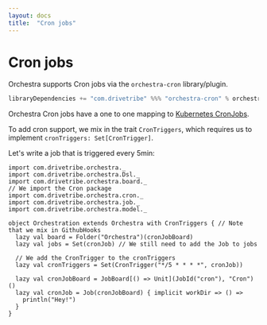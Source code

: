 ```yaml
---
layout: docs
title:  "Cron jobs"
---
```


# Cron jobs

Orchestra supports Cron jobs via the `orchestra-cron` library/plugin.
```scala
libraryDependencies += "com.drivetribe" %%% "orchestra-cron" % orchestraVersion
```

Orchestra Cron jobs have a one to one mapping to [Kubernetes CronJobs](https://kubernetes.io/docs/concepts/workloads/controllers/cron-jobs/).

To add cron support, we mix in the trait `CronTriggers`, which requires us to implement
`cronTriggers: Set[CronTrigger]`.

Let's write a job that is triggered every 5min:
```tut:silent
import com.drivetribe.orchestra._
import com.drivetribe.orchestra.Dsl._
import com.drivetribe.orchestra.board._
// We import the Cron package
import com.drivetribe.orchestra.cron._
import com.drivetribe.orchestra.job._
import com.drivetribe.orchestra.model._

object Orchestration extends Orchestra with CronTriggers { // Note that we mix in GithubHooks
  lazy val board = Folder("Orchestra")(cronJobBoard)
  lazy val jobs = Set(cronJob) // We still need to add the Job to jobs

  // We add the CronTrigger to the cronTriggers
  lazy val cronTriggers = Set(CronTrigger("*/5 * * * *", cronJob))

  lazy val cronJobBoard = JobBoard[() => Unit](JobId("cron"), "Cron")()
  lazy val cronJob = Job(cronJobBoard) { implicit workDir => () =>
    println("Hey!")
  }
}
```
